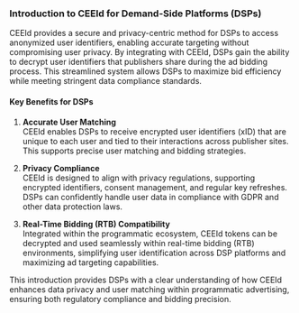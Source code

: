 ### **Introduction to CEEId for Demand-Side Platforms (DSPs)**

CEEId provides a secure and privacy-centric method for DSPs to access anonymized user identifiers, enabling accurate targeting without compromising user privacy. By integrating with CEEId, DSPs gain the ability to decrypt user identifiers that publishers share during the ad bidding process. This streamlined system allows DSPs to maximize bid efficiency while meeting stringent data compliance standards.

#### Key Benefits for DSPs

1. **Accurate User Matching**  
   CEEId enables DSPs to receive encrypted user identifiers (xID) that are unique to each user and tied to their interactions across publisher sites. This supports precise user matching and bidding strategies.

2. **Privacy Compliance**  
   CEEId is designed to align with privacy regulations, supporting encrypted identifiers, consent management, and regular key refreshes. DSPs can confidently handle user data in compliance with GDPR and other data protection laws.

3. **Real-Time Bidding (RTB) Compatibility**  
   Integrated within the programmatic ecosystem, CEEId tokens can be decrypted and used seamlessly within real-time bidding (RTB) environments, simplifying user identification across DSP platforms and maximizing ad targeting capabilities.

This introduction provides DSPs with a clear understanding of how CEEId enhances data privacy and user matching within programmatic advertising, ensuring both regulatory compliance and bidding precision.
